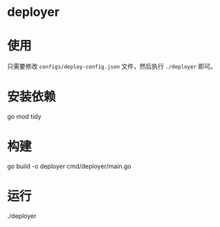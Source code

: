 # deployer

# 使用
只需要修改 `configs/deploy-config.json` 文件，然后执行 `./deployer` 即可。

# 安装依赖
go mod tidy

# 构建
go build -o deployer cmd/deployer/main.go

# 运行
./deployer